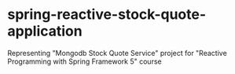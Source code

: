 # spring-reactive-stock-quote-application
Representing "Mongodb Stock Quote Service" project for "Reactive Programming with Spring Framework 5" course
